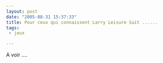 ```yaml
---
layout: post
date: "2005-08-31 15:37:33"
title: Pour ceux qui connaissent Larry Leisure Suit ......
tags:
 - jeux

---
```


A voir ....

[](http://www.zeronews-fr.com/flash/quarter.php)
